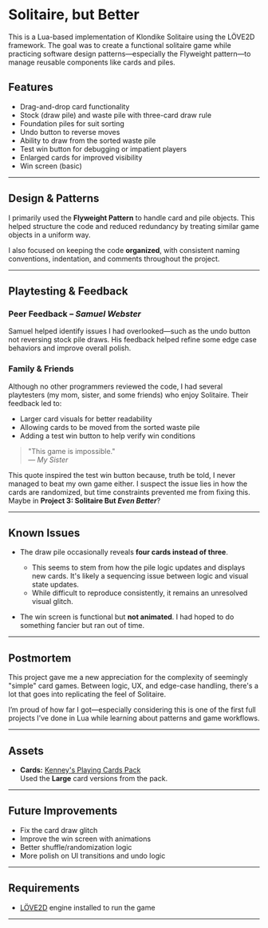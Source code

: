 # Solitaire, but Better

This is a Lua-based implementation of Klondike Solitaire using the LÖVE2D framework. The goal was to create a functional solitaire game while practicing software design patterns—especially the Flyweight pattern—to manage reusable components like cards and piles.

## Features

- Drag-and-drop card functionality
- Stock (draw pile) and waste pile with three-card draw rule
- Foundation piles for suit sorting
- Undo button to reverse moves
- Ability to draw from the sorted waste pile
- Test win button for debugging or impatient players
- Enlarged cards for improved visibility
- Win screen (basic)

---

## Design & Patterns

I primarily used the **Flyweight Pattern** to handle card and pile objects. This helped structure the code and reduced redundancy by treating similar game objects in a uniform way.

I also focused on keeping the code **organized**, with consistent naming conventions, indentation, and comments throughout the project.

---

## Playtesting & Feedback

### Peer Feedback – *Samuel Webster*

Samuel helped identify issues I had overlooked—such as the undo button not reversing stock pile draws. His feedback helped refine some edge case behaviors and improve overall polish.

### Family & Friends

Although no other programmers reviewed the code, I had several playtesters (my mom, sister, and some friends) who enjoy Solitaire. Their feedback led to:
- Larger card visuals for better readability
- Allowing cards to be moved from the sorted waste pile
- Adding a test win button to help verify win conditions

> "This game is impossible."  
> — *My Sister*

This quote inspired the test win button because, truth be told, I never managed to beat my own game either. I suspect the issue lies in how the cards are randomized, but time constraints prevented me from fixing this. Maybe in **Project 3: Solitaire But *Even Better***?

---

## Known Issues

- The draw pile occasionally reveals **four cards instead of three**.
    - This seems to stem from how the pile logic updates and displays new cards. It's likely a sequencing issue between logic and visual state updates.
    - While difficult to reproduce consistently, it remains an unresolved visual glitch.

- The win screen is functional but **not animated**. I had hoped to do something fancier but ran out of time.

---

## Postmortem

This project gave me a new appreciation for the complexity of seemingly "simple" card games. Between logic, UX, and edge-case handling, there's a lot that goes into replicating the feel of Solitaire.

I’m proud of how far I got—especially considering this is one of the first full projects I’ve done in Lua while learning about patterns and game workflows.

---

## Assets

- **Cards:** [Kenney's Playing Cards Pack](https://kenney.nl/assets/playing-cards-pack)  
  Used the **Large** card versions from the pack.

---

## Future Improvements

- Fix the card draw glitch
- Improve the win screen with animations
- Better shuffle/randomization logic
- More polish on UI transitions and undo logic

---

## Requirements

- [LÖVE2D](https://love2d.org/) engine installed to run the game

---

